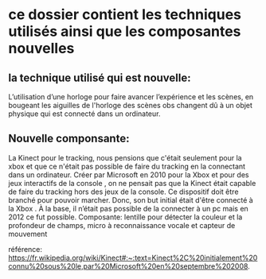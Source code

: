 # ce dossier contient les techniques utilisés ainsi que les composantes nouvelles #



## la technique utilisé qui est nouvelle: ##


L’utilisation d’une horloge pour faire avancer l’expérience et les scènes, en bougeant les aiguilles de l'horloge des scènes obs changent dû à un objet physique qui est connecté dans un ordinateur.


## Nouvelle componsante: ##

La Kinect pour le tracking, nous pensions que c'était seulement pour la  xbox et que ce n'était pas possible de faire du tracking en la connectant dans un ordinateur.
Créer par Microsoft en 2010 pour la Xbox  et pour des jeux interactifs de la console , on ne pensait pas que la Kinect était capable de faire du tracking hors des jeux de la console. Ce dispositif doit être branché pour pouvoir marcher. Donc, son but initial était d'être connecté à la Xbox . À la base, il n’était pas possible de la connecter à un pc mais en 2012 ce fut possible. 
Composante: lentille pour détecter la couleur et la profondeur de champs, micro à reconnaissance vocale et capteur de mouvement 





référence: https://fr.wikipedia.org/wiki/Kinect#:~:text=Kinect%2C%20initialement%20connu%20sous%20le,par%20Microsoft%20en%20septembre%202008.


